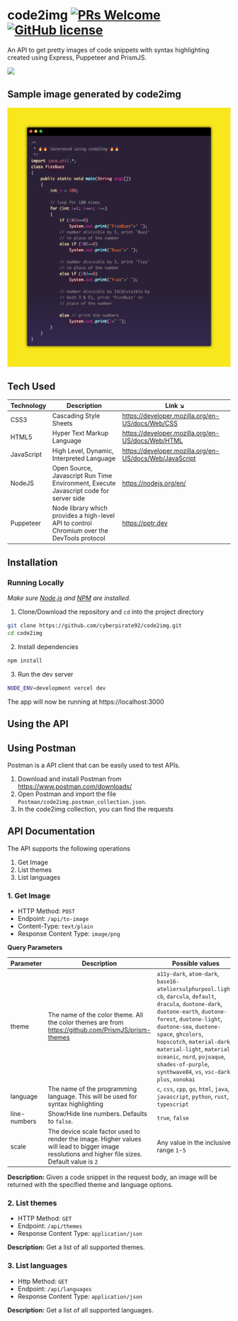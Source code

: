 # code2img  [![PRs Welcome](https://img.shields.io/badge/PRs-welcome-brightgreen.svg?style=flat-square)]() [![GitHub license](https://img.shields.io/github/license/cyberpirate92/code2img.svg)](https://github.com/cyberpirate92/code2img/blob/master/LICENSE)

An API to get pretty images of code snippets with syntax highlighting created using Express, Puppeteer and PrismJS.

![](./images/demo.gif)

## Sample image generated by code2img

![](./images/response.png)

## Tech Used
| Technology | Description                                                                           | Link ↘️                 |
| ---------- | ------------------------------------------------------------------------------------- | ----------------------- |
| CSS3       | Cascading Style Sheets                                                                | https://developer.mozilla.org/en-US/docs/Web/CSS                    |
| HTML5      | Hyper Text Markup Language                                                            | https://developer.mozilla.org/en-US/docs/Web/HTML                    |
| JavaScript | High Level, Dynamic, Interpreted Language                                             | https://developer.mozilla.org/en-US/docs/Web/JavaScript                    |
| NodeJS     | Open Source, Javascript Run Time Environment, Execute Javascript code for server side | https://nodejs.org/en/  |
| Puppeteer       | Node library which provides a high-level API to control Chromium over the DevTools protocol | https://pptr.dev |

## Installation

### Running Locally

_Make sure [Node.js](https://nodejs.org/en/) and [NPM](https://www.npmjs.com/) are installed._

1. Clone/Download the repository and `cd` into the project directory

```bash
git clone https://github.com/cyberpirate92/code2img.git
cd code2img
```

2. Install dependencies

```bash
npm install
```

3. Run the dev server

```bash
NODE_ENV=development vercel dev
```

The app will now be running at https://localhost:3000

## Using the API

## Using Postman

Postman is a API client that can be easily used to test APIs.

1. Download and install Postman from https://www.postman.com/downloads/
2. Open Postman and import the file `Postman/code2img.postman_collection.json`.
3. In the code2img collection, you can find the requests

## API Documentation

The API supports the following operations

1. Get Image
2. List themes
3. List languages

### 1. Get Image

- HTTP Method: `POST`
- Endpoint: `/api/to-image`
- Content-Type: `text/plain`
- Response Content Type: `image/png`

**Query Parameters**

| Parameter | Description                                                                           | Possible values                 |
| ---------- | ------------------------------------------------------------------------------------- | ----------------------- |
| theme       | The name of the color theme. All the color themes are from  https://github.com/PrismJS/prism-themes                                                                | `a11y-dark`, `atom-dark`, `base16-ateliersulphurpool.light`, `cb`, `darcula`, `default`, `dracula`, `duotone-dark`, `duotone-earth`, `duotone-forest`, `duotone-light`, `duotone-sea`, `duotone-space`, `ghcolors`, `hopscotch`, `material-dark`, `material-light`, `material-oceanic`, `nord`, `pojoaque`, `shades-of-purple`, `synthwave84`, `vs`, `vsc-dark-plus`, `xonokai`                     |
| language | The name of the programming language. This will be used for syntax highlighting                                                                           | `c`, `css`, `cpp`, `go`, `html`, `java`, `javascript`, `python`, `rust`, `typescript`                 |
| line-numbers | Show/Hide line numbers. Defaults to `false`.                                                                           | `true`, `false`                 |
| scale | The device scale factor used to render the image. Higher values will lead to bigger image resolutions and higher file sizes. Default value is `2` | Any value in the inclusive range `1`-`5` |

**Description:** Given a code snippet in the request body, an image will be returned with the specified theme and language options.

### 2. List themes
- HTTP Method: `GET`
- Endpoint: `/api/themes`
- Response Content Type: `application/json`

**Description:** Get a list of all supported themes.

### 3. List languages
- Http Method: `GET`
- Endpoint: `/api/languages`
- Response Content Type: `application/json`

**Description:** Get a list of all supported languages.